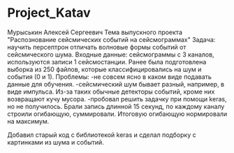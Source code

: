 # Project_Katav
Мурыськин Алексей Сергеевич
Тема выпускного проекта "Распознование сейсмических событий на сейсмограммах"
Задача: научить персептрон отличать волновые формы событий от сейсмического шума.
Входные данные: сейсмограммы с 3 каналов, используются записи 1 сейсмостанции. Ранее была подготовлена выборка из 250 файлов, которые классифицировались на шум и события (0 и 1).
Проблемы: 
-не совсем ясно в каком виде подавать данные для обучения.
-сейсмический шум бывает разный, например, в виде импульса. Из-за таких обычные детекторы событий, кроме них возвращают кучу мусора.
-пробовал решить задачку при помощи keras, но не получилось. Брали запись длинной 15 секунд, по каждому каналу строили огибающую, суммировали. Итоговую огибающую нормировали на максимум. 

Добавил старый код с библиотекой keras и сделал подборку с картинками из шума и событий.
